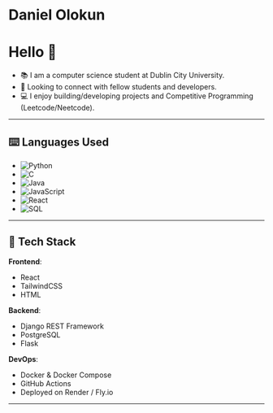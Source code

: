 # Daniel Olokun

# Hello 👋

- 📚 I am a computer science student at Dublin City University. 
- 👥 Looking to connect with fellow students and developers.
- 💻 I enjoy building/developing projects and Competitive Programming (Leetcode/Neetcode).

---

## ⌨️ Languages Used
- ![Python](https://img.shields.io/badge/Python-3776AB?style=flat&logo=python&logoColor=white)
- ![C](https://img.shields.io/badge/C-00599C?style=flat&logo=c&logoColor=white)
- ![Java](https://img.shields.io/badge/Java-007396?style=flat&logo=java&logoColor=white)
- ![JavaScript](https://img.shields.io/badge/JavaScript-F7DF1E?style=flat&logo=javascript&logoColor=black)
- ![React](https://img.shields.io/badge/React-20232A?style=flat&logo=react&logoColor=61DAFB)
- ![SQL](https://img.shields.io/badge/SQL-4479A1?style=flat&logo=postgresql&logoColor=white)
---

## 🚀 Tech Stack

**Frontend**:  
- React  
- TailwindCSS
- HTML

**Backend**:  
- Django REST Framework  
- PostgreSQL
- Flask

**DevOps**:  
- Docker & Docker Compose  
- GitHub Actions  
- Deployed on Render / Fly.io

---



